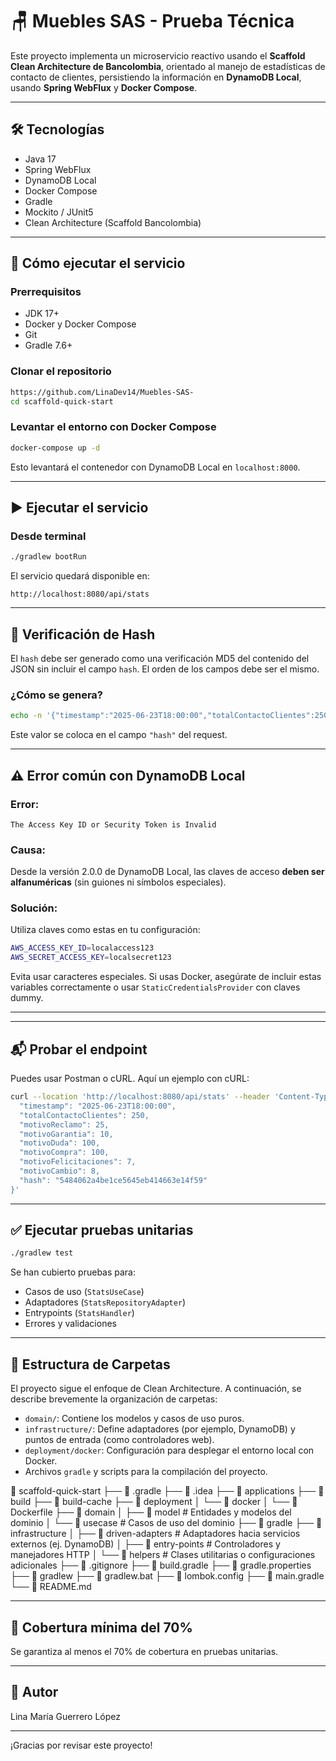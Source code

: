 # 🪑 Muebles SAS - Prueba Técnica

Este proyecto implementa un microservicio reactivo usando el **Scaffold Clean Architecture de Bancolombia**, orientado al manejo de estadísticas de contacto de clientes, persistiendo la información en **DynamoDB Local**, usando **Spring WebFlux** y **Docker Compose**.

---

## 🛠️ Tecnologías

- Java 17
- Spring WebFlux
- DynamoDB Local
- Docker Compose
- Gradle
- Mockito / JUnit5
- Clean Architecture (Scaffold Bancolombia)

---

## 🚀 Cómo ejecutar el servicio

### Prerrequisitos

- JDK 17+
- Docker y Docker Compose
- Git
- Gradle 7.6+

### Clonar el repositorio

```bash
https://github.com/LinaDev14/Muebles-SAS-
cd scaffold-quick-start
```

### Levantar el entorno con Docker Compose

```bash
docker-compose up -d
```

Esto levantará el contenedor con DynamoDB Local en `localhost:8000`.

---

## ▶️ Ejecutar el servicio

### Desde terminal

```bash
./gradlew bootRun
```

El servicio quedará disponible en:

```
http://localhost:8080/api/stats
```
---

## 🔐 Verificación de Hash

El `hash` debe ser generado como una verificación MD5 del contenido del JSON sin incluir el campo `hash`. El orden de los campos debe ser el mismo.

### ¿Cómo se genera?

```bash
echo -n '{"timestamp":"2025-06-23T18:00:00","totalContactoClientes":250,"motivoReclamo":10,"motivoGarantia":5,"motivoDuda":20,"motivoCompra":200,"motivoFelicitaciones":8,"motivoCambio":7}' | md5sum
```

Este valor se coloca en el campo `"hash"` del request.

---

## ⚠️ Error común con DynamoDB Local

### Error:

```
The Access Key ID or Security Token is Invalid
```

### Causa:

Desde la versión 2.0.0 de DynamoDB Local, las claves de acceso **deben ser alfanuméricas** (sin guiones ni símbolos especiales).

### Solución:

Utiliza claves como estas en tu configuración:

```bash
AWS_ACCESS_KEY_ID=localaccess123
AWS_SECRET_ACCESS_KEY=localsecret123
```

Evita usar caracteres especiales. Si usas Docker, asegúrate de incluir estas variables correctamente o usar `StaticCredentialsProvider` con claves dummy.

---
---

## 📬 Probar el endpoint

Puedes usar Postman o cURL. Aquí un ejemplo con cURL:

```bash
curl --location 'http://localhost:8080/api/stats' --header 'Content-Type: application/json' --data '{
  "timestamp": "2025-06-23T18:00:00",
  "totalContactoClientes": 250,
  "motivoReclamo": 25,
  "motivoGarantia": 10,
  "motivoDuda": 100,
  "motivoCompra": 100,
  "motivoFelicitaciones": 7,
  "motivoCambio": 8,
  "hash": "5484062a4be1ce5645eb414663e14f59"
}'
```

---

## ✅ Ejecutar pruebas unitarias

```bash
./gradlew test
```

Se han cubierto pruebas para:

- Casos de uso (`StatsUseCase`)
- Adaptadores (`StatsRepositoryAdapter`)
- Entrypoints (`StatsHandler`)
- Errores y validaciones

---

## 📁 Estructura de Carpetas

El proyecto sigue el enfoque de Clean Architecture. A continuación, se describe brevemente la organización de carpetas:

- `domain/`: Contiene los modelos y casos de uso puros.
- `infrastructure/`: Define adaptadores (por ejemplo, DynamoDB) y puntos de entrada (como controladores web).
- `deployment/docker`: Configuración para desplegar el entorno local con Docker.
- Archivos `gradle` y scripts para la compilación del proyecto.

📁 scaffold-quick-start
├── 📁 .gradle
├── 📁 .idea
├── 📁 applications
├── 📁 build
├── 📁 build-cache
├── 📁 deployment
│   └── 📁 docker
│       └── 📄 Dockerfile
├── 📁 domain
│   ├── 📁 model                        # Entidades y modelos del dominio
│   └── 📁 usecase                     # Casos de uso del dominio
├── 📁 gradle
├── 📁 infrastructure
│   ├── 📁 driven-adapters             # Adaptadores hacia servicios externos (ej. DynamoDB)
│   ├── 📁 entry-points                # Controladores y manejadores HTTP
│   └── 📁 helpers                     # Clases utilitarias o configuraciones adicionales
├── 📄 .gitignore
├── 📄 build.gradle
├── 📄 gradle.properties
├── 📄 gradlew
├── 📄 gradlew.bat
├── 📄 lombok.config
├── 📄 main.gradle
└── 📄 README.md

---

## 🧪 Cobertura mínima del 70%

Se garantiza al menos el 70% de cobertura en pruebas unitarias.

---

## 🤝 Autor

Lina María Guerrero López

---

¡Gracias por revisar este proyecto!

